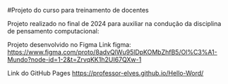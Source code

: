 #Projeto do curso para treinamento de docentes

Projeto realizado no final de 2024 para auxiliar na condução da disciplina de pensamento computacional:


Projeto desenvolvido no Figma
Link figma: https://www.figma.com/proto/8advQlWu95lDpKOMbZhfB5/Ol%C3%A1-Mundo?node-id=1-2&t=ZrvqKK1h2UI67QXw-1

Link do GitHub Pages
https://professor-elves.github.io/Hello-Word/
